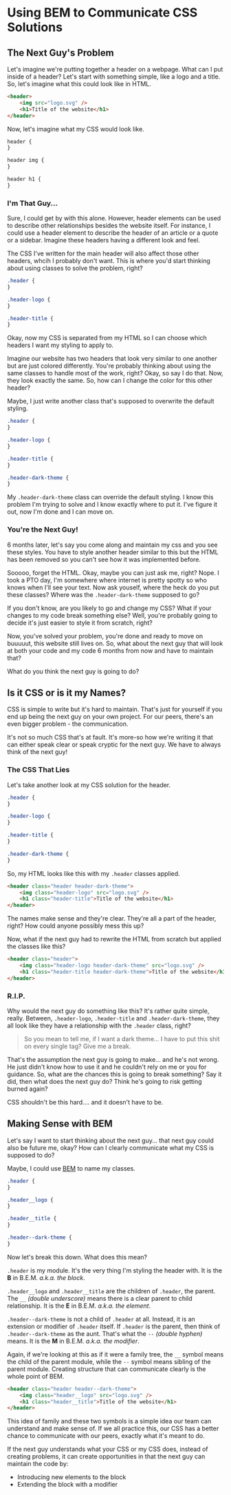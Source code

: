 # Using BEM to Communicate CSS Solutions

## The Next Guy's Problem

Let's imagine we're putting together a header on a webpage. What can I put inside of a header? Let's start with something simple, like a logo and a title. So, let's imagine what this could look like in HTML.

```html
<header>
	<img src="logo.svg" />
	<h1>Title of the website</h1>
</header>
```

Now, let's imagine what my CSS would look like.

```css
header {
}

header img {
}

header h1 {
}
```

### I'm That Guy...

Sure, I could get by with this alone. However, header elements can be used to describe other relationships besides the website itself. For instance, I could use a header element to describe the header of an article or a quote or a sidebar. Imagine these headers having a different look and feel.

The CSS I've written for the main header will also affect those other headers, whcih I probably don't want. This is where you'd start thinking about using classes to solve the problem, right?

```css
.header {
}

.header-logo {
}

.header-title {
}
```

Okay, now my CSS is separated from my HTML so I can choose which headers I want my styling to apply to.

Imagine our website has two headers that look very similar to one another but are just colored differently. You're probably thinking about using the same classes to handle most of the work, right? Okay, so say I do that. Now, they look exactly the same. So, how can I change the color for this other header?

Maybe, I just write another class that's supposed to overwrite the default styling.

```css
.header {
}

.header-logo {
}

.header-title {
}

.header-dark-theme {
}
```

My `.header-dark-theme` class can override the default styling. I know this problem I'm trying to solve and I know exactly where to put it. I've figure it out, now I'm done and I can move on.

### You're the Next Guy!

6 months later, let's say you come along and maintain my css and you see these styles. You have to style another header similar to this but the HTML has been removed so you can't see how it was implemented before.

Sooooo, forget the HTML. Okay, maybe you can just ask me, right? Nope. I took a PTO day, I'm somewhere where internet is pretty spotty so who knows when I'll see your text. Now ask youself, where the heck do you put these classes? Where was the `.header-dark-theme` supposed to go?

If you don't know, are you likely to go and change my CSS? What if your changes to my code break something else? Well, you're probably going to decide it's just easier to style it from scratch, right?

Now, you've solved your problem, you're done and ready to move on buuuuut, this website still lives on. So, what about the next guy that will look at both your code and my code 6 months from now and have to maintain that?

What do you think the next guy is going to do?

## Is it CSS or is it my Names?

CSS is simple to write but it's hard to maintain. That's just for yourself if you end up being the next guy on your own project. For our peers, there's an even bigger problem - the communication.

It's not so much CSS that's at fault. It's more-so how we're writing it that can either speak clear or speak cryptic for the next guy. We have to always think of the next guy!

### The CSS That Lies

Let's take another look at my CSS solution for the header.

```css
.header {
}

.header-logo {
}

.header-title {
}

.header-dark-theme {
}
```

So, my HTML looks like this with my `.header` classes applied.

```html
<header class="header header-dark-theme">
	<img class="header-logo" src="logo.svg" />
	<h1 class="header-title">Title of the website</h1>
</header>
```

The names make sense and they're clear. They're all a part of the header, right? How could anyone possibly mess this up?

Now, what if the next guy had to rewrite the HTML from scratch but applied the classes like this?

```html
<header class="header">
	<img class="header-logo header-dark-theme" src="logo.svg" />
	<h1 class="header-title header-dark-theme">Title of the website</h1>
</header>
```

### R.I.P.

Why would the next guy do something like this? It's rather quite simple, really. Between, `.header-logo`, `.header-title` and `.header-dark-theme`, they all look like they have a relationship with the `.header` class, right?

> So you mean to tell me, if I want a dark theme... I have to put this shit on every single tag? Give me a break.

That's the assumption the next guy is going to make... and he's not wrong. He just didn't know how to use it and he couldn't rely on me or you for guidance. So, what are the chances this is going to break something? Say it did, then what does the next guy do? Think he's going to risk getting burned again?

CSS shouldn't be this hard.... and it doesn't have to be.

## Making Sense with BEM

Let's say I want to start thinking about the next guy... that next guy could also be future me, okay? How can I clearly communicate what my CSS is supposed to do?

Maybe, I could use [BEM](http://getbem.com/ "Read more about what BEM is on their documentation website") to name my classes.

```css
.header {
}

.header__logo {
}

.header__title {
}

.header--dark-theme {
}
```

Now let's break this down. What does this mean?

`.header` is my module. It's the very thing I'm styling the header with. It is the **B** in B.E.M. _a.k.a. the block_.

`.header__logo` and `.header__title` are the children of `.header`, the parent. The `__` _(double underscore)_ means there is a clear parent to child relationship. It is the **E** in B.E.M. _a.k.a. the element_.

`.header--dark-theme` is not a child of `.header` at all. Instead, it is an extension or modifier of `.header` itself. If `.header` is the parent, then think of `.header--dark-theme` as the aunt. That's what the `--` _(double hyphen)_ means. It is the **M** in B.E.M. _a.k.a. the modifier_.

Again, if we're looking at this as if it were a family tree, the `__` symbol means the child of the parent module, while the `--` symbol means sibling of the parent module. Creating structure that can communicate clearly is the whole point of BEM.

```html
<header class="header header--dark-theme">
	<img class="header__logo" src="logo.svg" />
	<h1 class="header__title">Title of the website</h1>
</header>
```

This idea of family and these two symbols is a simple idea our team can understand and make sense of. If we all practice this, our CSS has a better chance to communicate with our peers, exactly what it's meant to do.

If the next guy understands what your CSS or my CSS does, instead of creating problems, it can create opportunities in that the next guy can maintain the code by:

-   Introducing new elements to the block
-   Extending the block with a modifier
